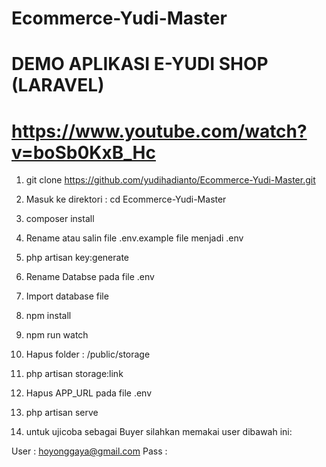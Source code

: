 # Ecommerce-Yudi-Master

# DEMO APLIKASI E-YUDI SHOP (LARAVEL)

# https://www.youtube.com/watch?v=boSb0KxB_Hc

1. git clone https://github.com/yudihadianto/Ecommerce-Yudi-Master.git

2. Masuk ke direktori : cd Ecommerce-Yudi-Master

3. composer install

4. Rename atau salin file .env.example file menjadi .env

5. php artisan key:generate

6. Rename Databse pada file .env

7. Import database file

8. npm install

9. npm run watch

10. Hapus folder : /public/storage

11. php artisan storage:link

12. Hapus APP_URL pada file .env

13. php artisan serve

14. untuk ujicoba sebagai Buyer silahkan memakai user dibawah ini:

User : hoyonggaya@gmail.com
Pass :
